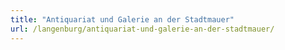 ```yaml
---
title: "Antiquariat und Galerie an der Stadtmauer"
url: /langenburg/antiquariat-und-galerie-an-der-stadtmauer/
---
```

